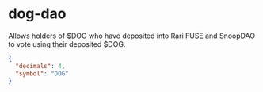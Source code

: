# dog-dao

Allows holders of $DOG who have deposited into Rari FUSE and SnoopDAO to vote using their deposited $DOG.

```json
{
  "decimals": 4,
  "symbol": "DOG"
}
```
